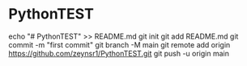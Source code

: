 # PythonTEST
echo "# PythonTEST" >> README.md
git init
git add README.md
git commit -m "first commit"
git branch -M main
git remote add origin https://github.com/zeynsr1/PythonTEST.git
git push -u origin main
